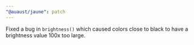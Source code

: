 ```yaml
---
"@auaust/jaune": patch
---
```


Fixed a bug in `brightness()` which caused colors close to black to have a brightness value 100x too large.
